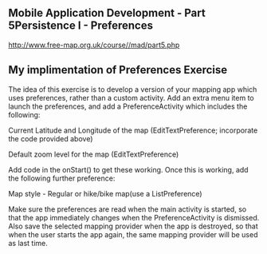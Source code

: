 ## Mobile Application Development - Part 5Persistence I - Preferences

http://www.free-map.org.uk/course//mad/part5.php

## My implimentation of Preferences Exercise


The idea of this exercise is to develop a version of your mapping app which uses preferences, rather than a custom activity. Add an extra menu item to launch the preferences, and add a PreferenceActivity which includes the following:

Current Latitude and Longitude of the map (EditTextPreference; incorporate the code provided above)

Default zoom level for the map (EditTextPreference)

Add code in the onStart() to get these working. Once this is working, add the following further preference:

Map style - Regular or hike/bike map(use a ListPreference)

Make sure the preferences are read when the main activity is started, so that the app immediately changes when the PreferenceActivity is dismissed. Also save the selected mapping provider when the app is destroyed, so that when the user starts the app again, the same mapping provider will be used as last time. 
